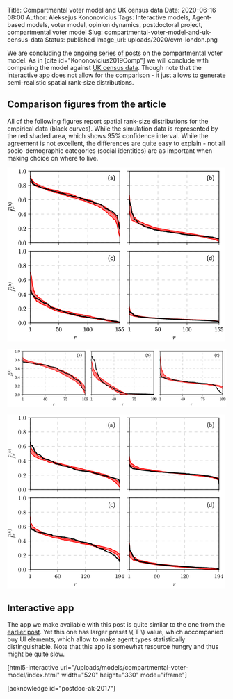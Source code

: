 Title: Compartmental voter model and UK census data
Date: 2020-06-16 08:00
Author: Aleksejus Kononovicius
Tags: Interactive models, Agent-based models, voter model, opinion dynamics, postdoctoral project, compartmental voter model
Slug: compartmental-voter-model-and-uk-census-data
Status: published
Image_url: uploads/2020/cvm-london.png

We are concluding the [ongoing series of posts](/tag/compartmental-voter-model)
on the compartmental voter model. As in [cite id="Kononovicius2019Comp"] we
will conclude with comparing the model against
[UK census data]({filename}/articles/2020/rank-size-distribution-and-uk-census-2011-data.md).
Though note that the interactive app does not allow for the comparison - it
just allows to generate semi-realistic spatial rank-size distributions.
<!--more-->

## Comparison figures from the article

All of the following figures report spatial rank-size distributions for the
empirical data (black curves). While the simulation data is represented by the
red shaded area, which shows 95% confidence interval. While the agreement is
not excellent, the differences are quite easy to explain - not all
socio-demographic categories (social identities) are as important when making
choice on where to live.

![Ethnic group distribution in London: \(a\) White, \(b\) Asian, \(c\) Black and \(d\) other.](/uploads/2020/cvm-london.png "Ethnic group distribution in London: \(a\) White, \(b\) Asian, \(c\) Black and \(d\) other.")

![Religious group distribution in Leicester: \(a\) Christians, \(b\) no religion and \(c\) other.](/uploads/2020/cvm-leicester.png "Religious group distribution in Leicester: \(a\) Christians, \(b\) no religion and \(c\) other.")

![Working class distribution in Sheffield: \(a\) top, \(b\) middle, \(c\) bottom and \(d\) unemployed.](/uploads/2020/cvm-sheffield.png "Working class distribution in Sheffield: \(a\) top, \(b\) middle, \(c\) bottom and \(d\) unemployed.")

## Interactive app

The app we make available with this post is quite similar to the one from the
[earlier post]({filename}/articles/2020/compartmental-voter-model.md). Yet this
one has larger preset \\\( T \\\) value, which accompanied buy UI elements,
which allow to make agent types statistically distinguishable. Note that this
app is somewhat resource hungry and thus might be quite slow.

[html5-interactive
url="/uploads/models/compartmental-voter-model/index.html"
width="520" height="330" mode="iframe"]

[acknowledge id="postdoc-ak-2017"]
